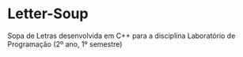 # Letter-Soup
Sopa de Letras desenvolvida em C++ para a disciplina Laboratório de Programação (2º ano, 1º semestre)
